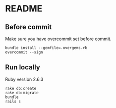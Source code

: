 # README

## Before commit

Make sure you have overcommit set before commit.

```
bundle install --gemfile=.overgems.rb
overcommit --sign
```

## Run locally

Ruby version 2.6.3

```
rake db:create
rake db:migrate
bundle
rails s
```
